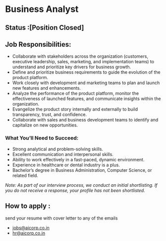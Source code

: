 # Business Analyst 

## Status :[Position Closed]

## Job Responsibilities:
- Collaborate with stakeholders across the organization (customers, executive leadership, sales, marketing, and implementation teams) to understand and prioritize key drivers for business growth.
- Define and prioritize business requirements to guide the evolution of the product platform.
- Work closely with development and marketing teams to plan and launch new features and enhancements.
- Analyze the performance of the product platform, monitor the effectiveness of launched features, and communicate insights within the organization.
- Evangelize the product story internally and externally to build transparency, trust, and confidence.
- Collaborate with sales and business development teams to identify and capitalize on new opportunities.

### What You’ll Need to Succeed:
- Strong analytical and problem-solving skills.
- Excellent communication and interpersonal skills.
- Ability to work effectively in a fast-paced, dynamic environment.
- Experience in healthcare or dental industry is a plus.
- Bachelor’s degree in Business Administration, Computer Science, or related field.

*Note: As part of our interview process, we conduct an initial shortlisting. If you do not receive a response, your profile has not been shortlisted.*


## How to apply :
send your resume with cover letter to any of the emails
 - jobs@aicorp.co.in
 - hr@aicorp.co.in
